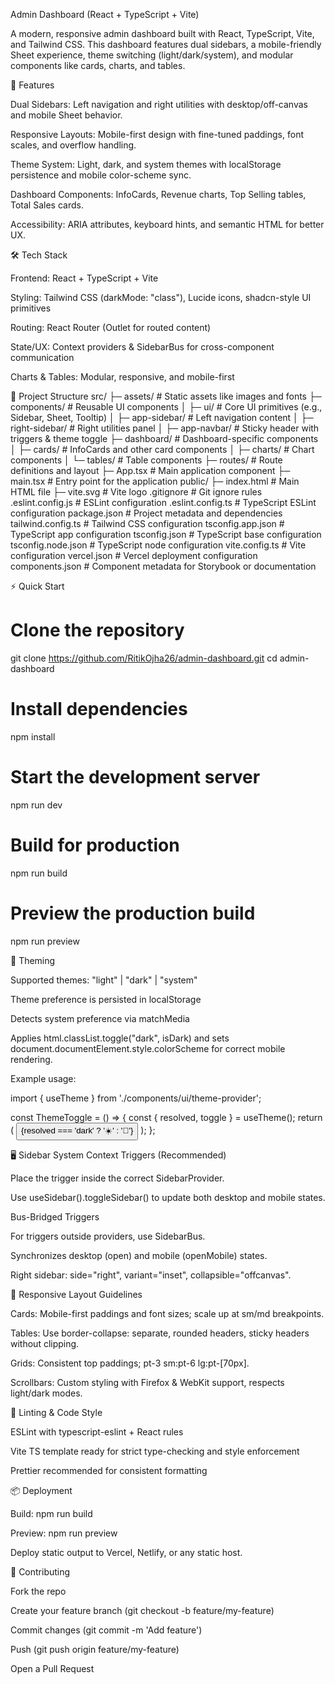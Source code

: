 Admin Dashboard (React + TypeScript + Vite)

A modern, responsive admin dashboard built with React, TypeScript, Vite, and Tailwind CSS. This dashboard features dual sidebars, a mobile-friendly Sheet experience, theme switching (light/dark/system), and modular components like cards, charts, and tables.

🚀 Features

Dual Sidebars: Left navigation and right utilities with desktop/off-canvas and mobile Sheet behavior.

Responsive Layouts: Mobile-first design with fine-tuned paddings, font scales, and overflow handling.

Theme System: Light, dark, and system themes with localStorage persistence and mobile color-scheme sync.

Dashboard Components: InfoCards, Revenue charts, Top Selling tables, Total Sales cards.

Accessibility: ARIA attributes, keyboard hints, and semantic HTML for better UX.

🛠 Tech Stack

Frontend: React + TypeScript + Vite

Styling: Tailwind CSS (darkMode: "class"), Lucide icons, shadcn-style UI primitives

Routing: React Router (Outlet for routed content)

State/UX: Context providers & SidebarBus for cross-component communication

Charts & Tables: Modular, responsive, and mobile-first

📁 Project Structure
src/
├─ assets/                  # Static assets like images and fonts
├─ components/              # Reusable UI components
│  ├─ ui/                   # Core UI primitives (e.g., Sidebar, Sheet, Tooltip)
│  ├─ app-sidebar/          # Left navigation content
│  ├─ right-sidebar/        # Right utilities panel
│  ├─ app-navbar/           # Sticky header with triggers & theme toggle
├─ dashboard/               # Dashboard-specific components
│  ├─ cards/                # InfoCards and other card components
│  ├─ charts/               # Chart components
│  └─ tables/               # Table components
├─ routes/                  # Route definitions and layout
├─ App.tsx                  # Main application component
├─ main.tsx                 # Entry point for the application
public/
├─ index.html               # Main HTML file
├─ vite.svg                 # Vite logo
.gitignore                  # Git ignore rules
.eslint.config.js           # ESLint configuration
.eslint.config.ts           # TypeScript ESLint configuration
package.json                # Project metadata and dependencies
tailwind.config.ts          # Tailwind CSS configuration
tsconfig.app.json           # TypeScript app configuration
tsconfig.json               # TypeScript base configuration
tsconfig.node.json          # TypeScript node configuration
vite.config.ts              # Vite configuration
vercel.json                 # Vercel deployment configuration
components.json             # Component metadata for Storybook or documentation

⚡ Quick Start
# Clone the repository
git clone https://github.com/RitikOjha26/admin-dashboard.git
cd admin-dashboard

# Install dependencies
npm install

# Start the development server
npm run dev

# Build for production
npm run build

# Preview the production build
npm run preview

🎨 Theming

Supported themes: "light" | "dark" | "system"

Theme preference is persisted in localStorage

Detects system preference via matchMedia

Applies html.classList.toggle("dark", isDark) and sets document.documentElement.style.colorScheme for correct mobile rendering.

Example usage:

import { useTheme } from './components/ui/theme-provider';

const ThemeToggle = () => {
  const { resolved, toggle } = useTheme();
  return (
    <button onClick={toggle}>
      {resolved === 'dark' ? '☀️' : '🌙'}
    </button>
  );
};

🖥 Sidebar System
Context Triggers (Recommended)

Place the trigger inside the correct SidebarProvider.

Use useSidebar().toggleSidebar() to update both desktop and mobile states.

Bus-Bridged Triggers

For triggers outside providers, use SidebarBus.

Synchronizes desktop (open) and mobile (openMobile) states.

Right sidebar: side="right", variant="inset", collapsible="offcanvas".

📐 Responsive Layout Guidelines

Cards: Mobile-first paddings and font sizes; scale up at sm/md breakpoints.

Tables: Use border-collapse: separate, rounded headers, sticky headers without clipping.

Grids: Consistent top paddings; pt-3 sm:pt-6 lg:pt-[70px].

Scrollbars: Custom styling with Firefox & WebKit support, respects light/dark modes.

🔧 Linting & Code Style

ESLint with typescript-eslint + React rules

Vite TS template ready for strict type-checking and style enforcement

Prettier recommended for consistent formatting

📦 Deployment

Build: npm run build

Preview: npm run preview

Deploy static output to Vercel, Netlify, or any static host.

🤝 Contributing

Fork the repo

Create your feature branch (git checkout -b feature/my-feature)

Commit changes (git commit -m 'Add feature')

Push (git push origin feature/my-feature)

Open a Pull Request